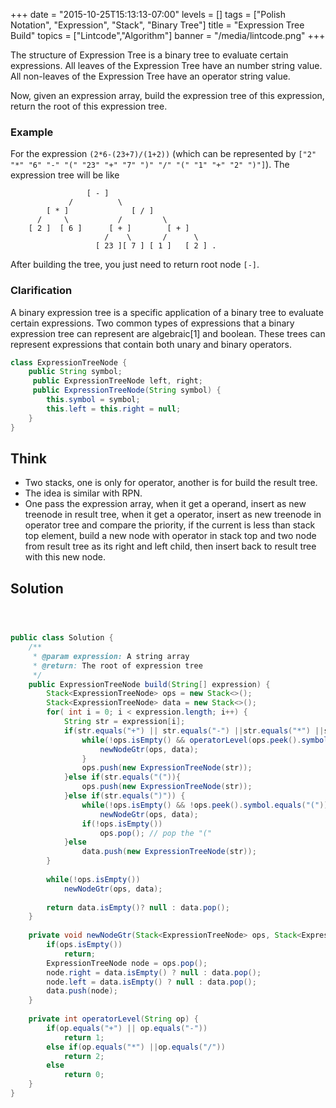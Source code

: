 +++
date = "2015-10-25T15:13:13-07:00"
levels = []
tags = ["Polish Notation", "Expression", "Stack", "Binary Tree"]
title = "Expression Tree Build"
topics = ["Lintcode","Algorithm"]
banner = "/media/lintcode.png"
+++


The structure of Expression Tree is a binary tree to evaluate certain expressions. All leaves of the Expression Tree have an number string value. All non-leaves of the Expression Tree have an operator string value.

Now, given an expression array, build the expression tree of this expression, return the root of this expression tree.

<!--more-->

### Example
For the expression `(2*6-(23+7)/(1+2))` (which can be represented by `["2" "*" "6" "-" "(" "23" "+" "7" ")" "/" "(" "1" "+" "2" ")"]`). The expression tree will be like
```
                 [ - ]
             /          \
        [ * ]              [ / ]
      /     \           /         \
    [ 2 ]  [ 6 ]      [ + ]        [ + ]
                     /    \       /      \
                   [ 23 ][ 7 ] [ 1 ]   [ 2 ] .
```

After building the tree, you just need to return root node `[-]`.

### Clarification
A binary expression tree is a specific application of a binary tree to evaluate certain expressions. Two common types of expressions that a binary expression tree can represent are algebraic[1] and boolean. These trees can represent expressions that contain both unary and binary operators.

```java
class ExpressionTreeNode {
    public String symbol;
     public ExpressionTreeNode left, right;
     public ExpressionTreeNode(String symbol) {
        this.symbol = symbol;
        this.left = this.right = null;
    }
}
```

## Think
- Two stacks, one is only for operator, another is for build the result tree.
- The idea is similar with RPN.
- One pass the expression array, when it get a operand, insert as new treenode in result tree, when it get a operator, insert as new treenode in operator tree and compare the priority, if the current is less than stack top element, build a new node with operator in stack top and two node from result tree as its right and left child, then insert back to result tree with this new node.


## Solution
```java



public class Solution {
    /**
     * @param expression: A string array
     * @return: The root of expression tree
     */
    public ExpressionTreeNode build(String[] expression) {
        Stack<ExpressionTreeNode> ops = new Stack<>();
        Stack<ExpressionTreeNode> data = new Stack<>();
        for( int i = 0; i < expression.length; i++) {
            String str = expression[i];
            if(str.equals("+") || str.equals("-") ||str.equals("*") ||str.equals("/")) {
                while(!ops.isEmpty() && operatorLevel(ops.peek().symbol) >= operatorLevel(str)) {
                    newNodeGtr(ops, data);
                }
                ops.push(new ExpressionTreeNode(str));
            }else if(str.equals("(")){
                ops.push(new ExpressionTreeNode(str));
            }else if(str.equals(")")) {
                while(!ops.isEmpty() && !ops.peek().symbol.equals("("))
                    newNodeGtr(ops, data);
                if(!ops.isEmpty()) 
                    ops.pop(); // pop the "("
            }else
                data.push(new ExpressionTreeNode(str));
        }
        
        while(!ops.isEmpty())
            newNodeGtr(ops, data);
        
        return data.isEmpty()? null : data.pop();
    }
    
    private void newNodeGtr(Stack<ExpressionTreeNode> ops, Stack<ExpressionTreeNode> data) {
        if(ops.isEmpty())
            return;
        ExpressionTreeNode node = ops.pop();
        node.right = data.isEmpty() ? null : data.pop();
        node.left = data.isEmpty() ? null : data.pop();
        data.push(node);
    }
    
    private int operatorLevel(String op) {
        if(op.equals("+") || op.equals("-")) 
            return 1;
        else if(op.equals("*") ||op.equals("/"))
            return 2;
        else
            return 0;
    }
}
```